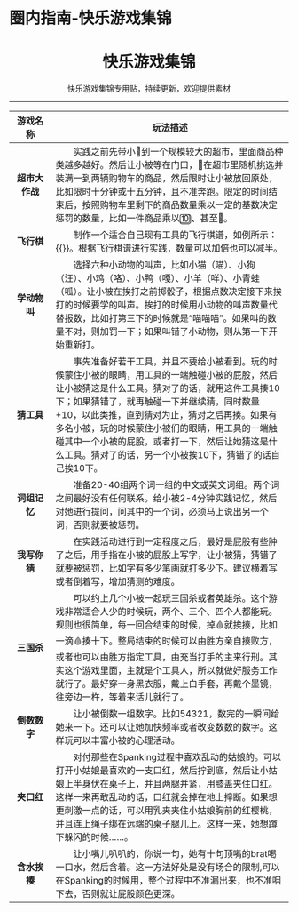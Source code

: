 # 圈内指南-快乐游戏集锦


# <center>快乐游戏集锦</center>

<center>快乐游戏集锦专用贴，持续更新，欢迎提供素材</center>

--------

<style>
table th:first-of-type {
    width: 15%;
}
table th:nth-of-type(2) {
    width: 85%;
}
</style>    

**游戏名称**|**玩法描述**
:-:|-
**超市大作战**|&emsp;&emsp;实践之前先带小🐚到一个规模较大的超市，里面商品种类越多越好。然后让小被等在门口，🐷在超市里随机挑选并装满一到两辆购物车的商品，然后限时让小被放回原处，比如限时十分钟或十五分钟，且不准奔跑。限定的时间结束后，按照购物车里剩下的商品数量乘以一定的基数决定惩罚的数量，比如一件商品乘以🔟、甚至💯。
**飞行棋**|&emsp;&emsp;制作一个适合自己现有工具的飞行棋谱，如例所示：{{<link href="happyflight.pdf" content="点击查看" title= "快乐飞行棋">}}。根据飞行棋谱进行实践，数量可以加倍也可以减半。
**学动物叫**|&emsp;&emsp;选择六种小动物的叫声，比如小猫（喵）、小狗（汪）、小鸡（咯）、小鸭（嘎）、小羊（咩）、小青蛙（呱）。让小被在挨打之前掷骰子，根据点数决定接下来挨打的时候要学的叫声。挨打的时候用小动物的叫声数量代替报数，比如打第三下的时候就是“喵喵喵”。如果叫的数量不对，则加罚一下；如果叫错了小动物，则从第一下开始重新打。
**猜工具**|&emsp;&emsp;事先准备好若干工具，并且不要给小被看到。玩的时候蒙住小被的眼睛，用工具的一端触碰小被的屁股，然后让小被猜这是什么工具。猜对了的话，就用这件工具揍10下；如果猜错了，就再触碰一下并继续猜，同时数量+10，以此类推，直到猜对为止，猜对之后再揍。​​​如果有多名小被，玩的时候蒙住小被们的眼睛，用工具的一端触碰其中一个小被的屁股，或者打一下，然后让她猜这是什么工具。猜对了的话，另一个小被挨10下，猜错了的话自己挨10下。
**词组记忆**|&emsp;&emsp;准备20-40组两个词一组的中文或英文词组。两个词之间最好没有任何联系。给小被2-4分钟实践记忆，然后对她进行提问，问其中的一个词，必须马上说出另一个词，否则就要被惩罚。
**我写你猜**|&emsp;&emsp;在实践活动进行到一定程度之后，最好是屁股有些肿了之后，用手指在小被的屁股上写字，让小被猜，猜错了就要被惩罚，比如字有多少笔画就打多少下。建议横着写或者倒着写，增加猜测的难度。
**三国杀**|&emsp;&emsp;可以约上几个小被一起玩三国杀或者英雄杀。这个游戏非常适合人少的时候玩，两个、三个、四个人都能玩。规则也很简单，每一回合结束的时候，掉🩸就挨揍，比如一滴🩸揍十下。整局结束的时候可以由胜方亲自揍败方，或者也可以由胜方指定工具，由充当打手的主来行刑。其实这个游戏里面，主就是个工具人，所以就做好服务工作就行了。最好穿一身黑衣服，戴上白手套，再戴个墨镜，往旁边一杵，等着来活儿就行了。
**倒数数字**|&emsp;&emsp;让小被倒数一组数字。比如54321，数完的一瞬间给她来一下。还可以让她加快频率或者改变数数的数字。这样玩可以丰富小被的心理活动。
**夹口红**|&emsp;&emsp;对付那些在Spanking过程中喜欢乱动的姑娘的。可以打开小姑娘最喜欢的一支口红，然后拧到底，然后让小姑娘上半身伏在桌子上，并且两腿并紧，用膝盖夹住口红。这样一来再敢乱动的话，口红就会掉在地上摔断。如果想更刺激一点的话，可以用乳夹夹住小姑娘胸前的红樱桃，并且连上绳子绑在远端的桌子腿儿上。这样一来，她想蹲下躲闪的时候……。
**含水挨揍**|&emsp;&emsp;让小嘴儿叭叭的，你说一句，她有十句顶嘴的brat喝一口水，然后含着。这一方法好处是没有场合的限制,可以在Spanking的时候用，整个过程中不准漏出来，也不准咽下去，否则就让屁股颜色更深。

